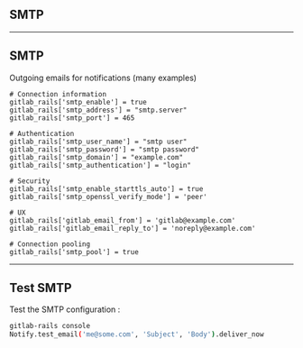 <!-- .slide: id="gitlab_smtp" class="vertical-center" -->

<i class="fa-duotone fa-envelope fa-8x fa-duotone-colors-inverted" style="float: right; color: grey;"></i>

## SMTP

---

<i class="fa-duotone fa-envelope fa-4x fa-duotone-colors-inverted" style="float: right;"></i>

## SMTP

Outgoing emails for notifications [](https://docs.gitlab.com/omnibus/settings/smtp.html) (many examples)

```
# Connection information
gitlab_rails['smtp_enable'] = true
gitlab_rails['smtp_address'] = "smtp.server"
gitlab_rails['smtp_port'] = 465

# Authentication
gitlab_rails['smtp_user_name'] = "smtp user"
gitlab_rails['smtp_password'] = "smtp password"
gitlab_rails['smtp_domain'] = "example.com"
gitlab_rails['smtp_authentication'] = "login"

# Security
gitlab_rails['smtp_enable_starttls_auto'] = true
gitlab_rails['smtp_openssl_verify_mode'] = 'peer'

# UX
gitlab_rails['gitlab_email_from'] = 'gitlab@example.com'
gitlab_rails['gitlab_email_reply_to'] = 'noreply@example.com'

# Connection pooling
gitlab_rails['smtp_pool'] = true
```

---

## Test SMTP

Test the SMTP configuration [](https://docs.gitlab.com/omnibus/settings/smtp.html#testing-the-smtp-configuration):

```bash
gitlab-rails console
Notify.test_email('me@some.com', 'Subject', 'Body').deliver_now
```
